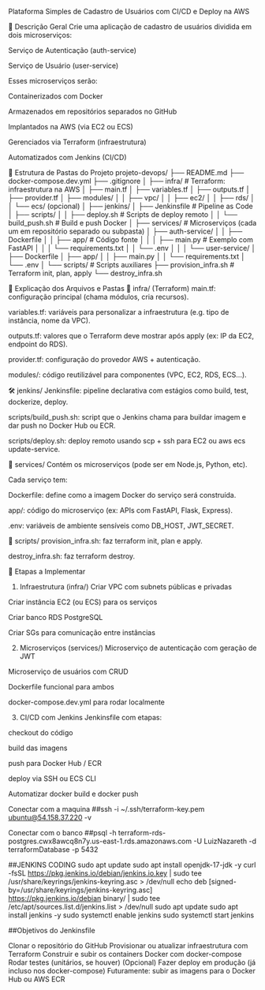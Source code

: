 Plataforma Simples de Cadastro de Usuários com CI/CD e Deploy na AWS


🔧 Descrição Geral
Crie uma aplicação de cadastro de usuários dividida em dois microserviços:

Serviço de Autenticação (auth-service)

Serviço de Usuário (user-service)

Esses microserviços serão:

Containerizados com Docker

Armazenados em repositórios separados no GitHub

Implantados na AWS (via EC2 ou ECS)

Gerenciados via Terraform (infraestrutura)

Automatizados com Jenkins (CI/CD)



📁 Estrutura de Pastas do Projeto
projeto-devops/
├── README.md
├── docker-compose.dev.yml
├── .gitignore
│
├── infra/                       # Terraform: infraestrutura na AWS
│   ├── main.tf
│   ├── variables.tf
│   ├── outputs.tf
│   ├── provider.tf
│   ├── modules/
│   │   ├── vpc/
│   │   ├── ec2/
│   │   ├── rds/
│   │   └── ecs/ (opcional)
│
├── jenkins/
│   ├── Jenkinsfile              # Pipeline as Code
│   ├── scripts/
│   │   ├── deploy.sh            # Scripts de deploy remoto
│   │   └── build_push.sh        # Build e push Docker
│
├── services/                    # Microserviços (cada um em repositório separado ou subpasta)
│   ├── auth-service/
│   │   ├── Dockerfile
│   │   ├── app/                 # Código fonte
│   │   │   ├── main.py          # Exemplo com FastAPI
│   │   │   └── requirements.txt
│   │   └── .env
│   │
│   └── user-service/
│       ├── Dockerfile
│       ├── app/
│       │   ├── main.py
│       │   └── requirements.txt
│       └── .env
│
└── scripts/                     # Scripts auxiliares
    ├── provision_infra.sh       # Terraform init, plan, apply
    └── destroy_infra.sh





📝 Explicação dos Arquivos e Pastas
🔧 infra/ (Terraform)
main.tf: configuração principal (chama módulos, cria recursos).

variables.tf: variáveis para personalizar a infraestrutura (e.g. tipo de instância, nome da VPC).

outputs.tf: valores que o Terraform deve mostrar após apply (ex: IP da EC2, endpoint do RDS).

provider.tf: configuração do provedor AWS + autenticação.

modules/: código reutilizável para componentes (VPC, EC2, RDS, ECS...).

🛠️ jenkins/
Jenkinsfile: pipeline declarativa com estágios como build, test, dockerize, deploy.

scripts/build_push.sh: script que o Jenkins chama para buildar imagem e dar push no Docker Hub ou ECR.

scripts/deploy.sh: deploy remoto usando scp + ssh para EC2 ou aws ecs update-service.

🧩 services/
Contém os microserviços (pode ser em Node.js, Python, etc).

Cada serviço tem:

Dockerfile: define como a imagem Docker do serviço será construída.

app/: código do microserviço (ex: APIs com FastAPI, Flask, Express).

.env: variáveis de ambiente sensíveis como DB_HOST, JWT_SECRET.

🧰 scripts/
provision_infra.sh: faz terraform init, plan e apply.

destroy_infra.sh: faz terraform destroy.







🚀 Etapas a Implementar
1. Infraestrutura (infra/)
 Criar VPC com subnets públicas e privadas

 Criar instância EC2 (ou ECS) para os serviços

 Criar banco RDS PostgreSQL

 Criar SGs para comunicação entre instâncias

2. Microserviços (services/)
 Microserviço de autenticação com geração de JWT

 Microserviço de usuários com CRUD

 Dockerfile funcional para ambos

 docker-compose.dev.yml para rodar localmente

3. CI/CD com Jenkins
 Jenkinsfile com etapas:

checkout do código

build das imagens

push para Docker Hub / ECR

deploy via SSH ou ECS CLI

 Automatizar docker build e docker push

Conectar com a maquina
##ssh -i ~/.ssh/terraform-key.pem ubuntu@54.158.37.220 -v


Conectar com o banco
##psql -h terraform-rds-postgres.cwx8awcq8n7y.us-east-1.rds.amazonaws.com -U LuizNazareth -d terraformDatabase -p 5432

##JENKINS CODING
sudo apt update
sudo apt install openjdk-17-jdk -y
curl -fsSL https://pkg.jenkins.io/debian/jenkins.io.key | sudo tee \
  /usr/share/keyrings/jenkins-keyring.asc > /dev/null
echo deb [signed-by=/usr/share/keyrings/jenkins-keyring.asc] \
  https://pkg.jenkins.io/debian binary/ | sudo tee \
  /etc/apt/sources.list.d/jenkins.list > /dev/null
sudo apt update
sudo apt install jenkins -y
sudo systemctl enable jenkins
sudo systemctl start jenkins


##Objetivos do Jenkinsfile

Clonar o repositório do GitHub
Provisionar ou atualizar infraestrutura com Terraform
Construir e subir os containers Docker com docker-compose
Rodar testes (unitários, se houver)
(Opcional) Fazer deploy em produção (já incluso nos docker-compose)
Futuramente: subir as imagens para o Docker Hub ou AWS ECR
